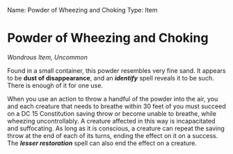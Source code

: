 Name: Powder of Wheezing and Choking
Type: Item

# Powder of Wheezing and Choking
_Wondrous Item, Uncommon_

Found in a small container, this powder resembles very fine sand. It appears to be **dust of disappearance**, and an **_identify_** spell reveals it to be such. There is enough of it for one use.

When you use an action to throw a handful of the powder into the air, you and each creature that needs to breathe within 30 feet of you must succeed on a DC 15 Constitution saving throw or become unable to breathe, while wheezing uncontrollably. A creature affected in this way is incapacitated and suffocating. As long as it is conscious, a creature can repeat the saving throw at the end of each of its turns, ending the effect on it on a success. The **_lesser restoration_** spell can also end the effect on a creature.